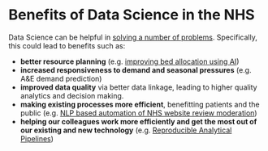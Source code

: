# Benefits of Data Science in the NHS

Data Science can be helpful in [solving a number of problems](./index.md). Specifically, this could lead to benefits such as:

- **better resource planning** (e.g. [improving bed allocation using AI](../our_work/bed-allocation.md))
- **increased responsiveness to demand and seasonal pressures** (e.g. A&E demand prediction)
- **improved data quality** via better data linkage, leading to higher quality analytics and decision making.
- **making existing processes more efficient**, benefitting patients and the public (e.g. [NLP based automation of NHS website review moderation](../our_work/ratings-and-reviews.md))
- **helping our colleagues work more efficiently and get the most out of our existing and new technology** (e.g. [Reproducible Analytical Pipelines](https://nhsdigital.github.io/rap-community-of-practice/))
